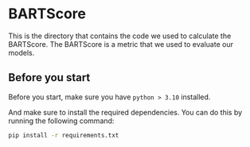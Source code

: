 # BARTScore

This is the directory that contains the code we used to calculate the BARTScore. The BARTScore is a metric that we used to evaluate our models.

## Before you start

Before you start, make sure you have `python > 3.10` installed.

And make sure to install the required dependencies. You can do this by running the following command:

```bash
pip install -r requirements.txt
```
